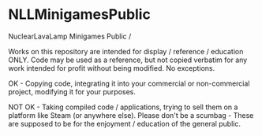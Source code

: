 # NLLMinigamesPublic
NuclearLavaLamp Minigames Public / 

Works on this repository are intended for display / reference / education ONLY. Code may be used as a reference, but not copied verbatim for any work intended for profit 
without being modified. No exceptions.

OK - Copying code, integrating it into your commercial or non-commercial project, modifying it for your purposes.

NOT OK - Taking compiled code / applications, trying to sell them on a platform like Steam (or anywhere else). Please don't be a scumbag - These are supposed to be for the enjoyment / education of the general public.
